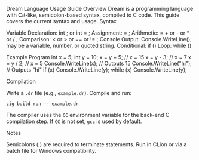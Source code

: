 Dream Language Usage Guide
Overview
Dream is a programming language with C#-like, semicolon-based syntax, compiled to C code. This guide covers the current syntax and usage.
Syntax

Variable Declaration: int <identifier>; or int <identifier> = <value>;
Assignment: <identifier> = <expression>;
Arithmetic: <identifier> = <expression> + <expression> or <expression> - <expression> or <expression> * <expression> or <expression> / <expression>;
Comparison: <expression> < <expression> or <expression> > <expression> or <expression> == <expression> or <expression> != <expression>;
Console Output: Console.WriteLine(<expression>);
    <expression> may be a variable, number, or quoted string.
Conditional: if (<expression>) <statement>
Loop: while (<expression>) <statement>

Example Program
int x = 5;
int y = 10;
x = y + 5;          // x = 15
x = y - 3;          // x = 7
x = y / 2;          // x = 5
Console.WriteLine(x);       // Outputs 15
Console.WriteLine("hi"); // Outputs "hi"
if (x) Console.WriteLine(y);
while (x) Console.WriteLine(y);

Compilation

Write a `.dr` file (e.g., `example.dr`).
Compile and run:
```
zig build run -- example.dr
```
The compiler uses the `CC` environment variable for the back-end C compilation step. If `CC` is not set, `gcc` is used by default.

Notes

Semicolons (;) are required to terminate statements.
Run in CLion or via a batch file for Windows compatibility.

